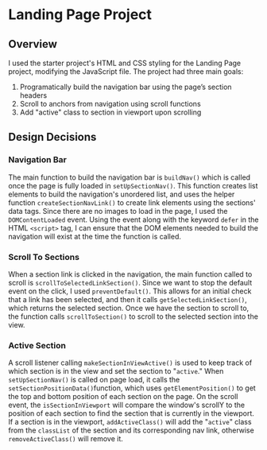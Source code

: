 <h1>Landing Page Project</h1>

<h2>Overview</h2>

I used the starter project's HTML and CSS styling for the Landing Page project, modifying the JavaScript file. The project had three main goals:
<ol>
    <li>Programatically build the navigation bar using the page’s section headers</li>
    <li>Scroll to anchors from navigation using scroll functions</li>
    <li>Add "active" class to section in viewport upon scrolling</li>
</ol>

<h2>Design Decisions</h2>

<h3>Navigation Bar</h3>

The main function to build the navigation bar is `buildNav()` which is called once the page is fully loaded in `setUpSectionNav()`. This function creates list elements to build the navigation's unordered list, and uses the helper function `createSectionNavLink()` to create link elements using the sections' data tags. Since there are no images to load in the page, I used the `DOMContentLoaded` event. Using the event along with the keyword `defer` in the HTML `<script>` tag, I can ensure that the DOM elements needed to build the navigation will exist at the time the function is called. 

<h3>Scroll To Sections</h3>

When a section link is clicked in the navigation, the main function called to scroll is `scrollToSelectedLinkSection()`. Since we want to stop the default event on the click, I used `preventDefault()`. This allows for an initial check that a link has been selected, and then it calls `getSelectedLinkSection()`, which returns the selected section. Once we have the section to scroll to, the function calls `scrollToSection()` to scroll to the selected section into the view. 

<h3>Active Section</h3>

A scroll listener calling `makeSectionInViewActive()` is used to keep track of which section is in the view and set the section to "`active`." When `setUpSectionNav()` is called on page load, it calls the `setSectionPositionData()`function, which uses `getElementPosition()` to get the top and bottom position of each section on the page. On the scroll event, the `isSectionInViewport` will compare the window's scrollY to the position of each section to find the section that is currently in the viewport. If a section is in the viewport, `addActiveClass()` will add the "`active`" class from the `classList` of the section and its corresponding nav link, otherwise `removeActiveClass()` will remove it.
